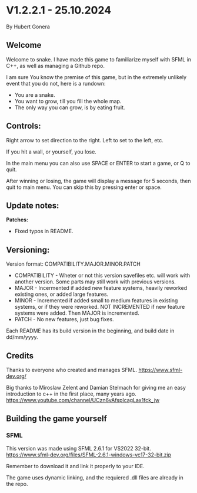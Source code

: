 # V1.2.2.1 - 25.10.2024
By Hubert Gonera

## Welcome

Welcome to snake.
I have made this game to familiarize myself with SFML in C++, as well as managing a Github repo.

I am sure You know the premise of this game, but in the extremely unlikely event that you do not, here is a rundown:
* You are a snake.
* You want to grow, till you fill the whole map.
* The only way you can grow, is by eating fruit.

## Controls:

Right arrow to set direction to the right. Left to set to the left, etc.

If you hit a wall, or yourself, you lose.

In the main menu you can also use SPACE or ENTER to start a game, or Q to quit.

After winning or losing, the game will display a message for 5 seconds, then quit to main menu. You can skip this by pressing enter or space.

## Update notes:

**Patches:**
* Fixed typos in README.

## Versioning:

Version format: COMPATIBILITY.MAJOR.MINOR.PATCH

* COMPATIBILITY - Wheter or not this version savefiles etc. will work with another version. Some parts may still work with previous versions.
* MAJOR - Incermented if added new feature systems, heavily reworked existing ones, or added large features.
* MINOR - Incremented if added small to medium features in existing systems, or if they were reworked. NOT INCREMENTED if new feature systems were added. Then MAJOR is incremented.
* PATCH - No new features, just bug fixes.

Each README has its build version in the beginning, and build date in dd/mm/yyyy.

## Credits
Thanks to everyone who created and manages SFML.
https://www.sfml-dev.org/

Big thanks to Miroslaw Zelent and Damian Stelmach for giving me an easy introduction to c++ in the first place, many years ago.
https://www.youtube.com/channel/UCzn6vAfspIcagLax1fck_jw

## Building the game yourself

### SFML
This version was made using SFML 2.6.1 for VS2022 32-bit.
https://www.sfml-dev.org/files/SFML-2.6.1-windows-vc17-32-bit.zip

Remember to download it and link it properly to your IDE.

The game uses dynamic linking, and the requiered .dll files are already in the repo.